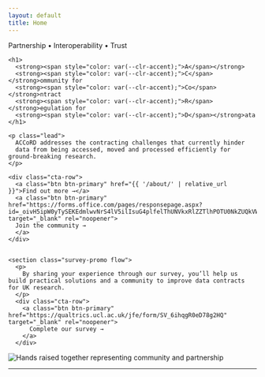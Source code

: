 ```yaml
---
layout: default
title: Home
---
```


<section class="hero">
  <div class="hero-text flow">
    <span class="eyebrow">Partnership • Interoperability • Trust</span>

    <h1>
      <strong><span style="color: var(--clr-accent);">A</span></strong>
      <strong><span style="color: var(--clr-accent);">C</span></strong>ommunity for
      <strong><span style="color: var(--clr-accent);">Co</span></strong>ntract
      <strong><span style="color: var(--clr-accent);">R</span></strong>egulation for
      <strong><span style="color: var(--clr-accent);">D</span></strong>ata
    </h1>

    <p class="lead">
      ACCoRD addresses the contracting challenges that currently hinder
      data from being accessed, moved and processed efficiently for ground-breaking research.
    </p>

    <div class="cta-row">
      <a class="btn btn-primary" href="{{ '/about/' | relative_url }}">Find out more →</a>
      <a class="btn btn-primary" href="https://forms.office.com/pages/responsepage.aspx?id=_oivH5ipW0yTySEKEdmlwvNrS4lV5ilIsuG4plfelThUNVkxRlZZTlhPOTU0NkZUQkVWNTBZUjUwVS4u&route=shorturl" target="_blank" rel="noopener">
      Join the community →
      </a>
    </div>


    <section class="survey-promo flow">
      <p>
        By sharing your experience through our survey, you’ll help us build practical solutions and a community to improve data contracts for UK research.
      </p>
      <div class="cta-row">
        <a class="btn btn-primary" href="https://qualtrics.ucl.ac.uk/jfe/form/SV_6ihqgR0eD78g2HQ" target="_blank" rel="noopener">
          Complete our survey →
        </a>
      </div>

  </section>

  </div>

  <div class="hero-media">
    <img
      src="{{ '/assets/images/teamwork.png' | relative_url }}"
      alt="Hands raised together representing community and partnership">
  </div>
</section>

<hr class="section-divider" />

